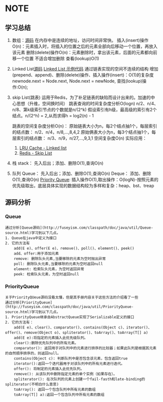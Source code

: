 # NOTE
## 学习总结

1. 数组：[源码](http://developer.classpath.org/doc/java/util/ArrayList-source.html)
   在内存中是连续的地址，访问时间非常快。
   插入(insert)操作O(n)：元素插入时，将插入的位置之后的元素全部向后移动一个位置，再放入该元素
   删除(delete)操作O(n)：元素删除时，拿出该元素，后面的元素都向前移一个位置
   不适合增加删除
   查看(lookup)O(1)

2. Linked List[源码](https://www.geeksforgeeks.org/implementing-a-linked-list-in-java-using-class/) [Linked List 示例代码](http://www.cs.cmu.edu/~adamchik/15-121/lectures/Linked%20Lists/code/LinkedList.java)
   通过链表实现的空间不连续的结构
   增加(prepend、append)、删除(delete)操作、插入操作(insert)：O(1)的复杂度 newnode.next = Node.next, Node.next = newNode,
   查找(lookup)操作:O(n);

3. skip List(跳表)
   运用于Redis，为了补足链表的缺陷而设计出来的。加速的中心思想（升维，空间换时间）
   跳表查询的时间复杂度分析O(logn)
   n/2、n/4、n/8、第k级索引节点的个数就是n/(2^k)
   假设索引有h级，最高级的索引有2个结点。n/(2^h) = 2,从而求得h = log2(n) - 1

   跳表的空间复杂度分析O(n)：
   原始链表大小为n，每2个结点抽1个，每层索引的结点数：
        n/2、n/4，n/8,...,8,4,2
    原始俩表大小为n，每3个结点抽1个，每层索引的结点数：
        n/3、n/9，n/27,...,9,3,1
    空间复杂度O(n)
实际应用：
    1. [LRU Cache - Linked list](https://leetcode-cn.com/problems/lru-cache/)
    2. [Redis - Skip List](https://www.zhihu.com/question/20202931)

4. 栈
   stack： 先入后出；添加、删除O(1),查询O(n)
5. 队列
    Queue： 先入后出；添加、删除O(1),查询O(n)
    Deque： 添加、删除O(1),查询O(n)
    [Priority Queue](http://fuseyism.com/classpath/doc/java/util/PriorityQueue-source.html): 插入操作O(1),取出操作：O(logN)-按照元素的优先级取出，底层具体实现的数据结构较为多样和复杂：heap、bst、treap

## 源码分析

### Queue
   
    通过分析[Queue源码](http://fuseyism.com/classpath/doc/java/util/Queue-source.html)学习到以下几点。
    1. Queue在java中定义为接口
    2. 它的方法有 
        add(E e)、offer(E e)、remove()、poll()、element()、peek()
        add、offer:用于添加元素
        remove: 删除队头元素,当要移除的元素为空时抛出异常
        poll: 删除队头元素,当要移除的元素为空时返回null
        element: 检索队头元素，为空时返回异常
        peek: 检索队头元素，为空时返回null
### PriorityQueue
    关于PriorityQUeue源码没看太懂，但是其手册内容关于这些方法的介绍看了一些
    通过分析[PriorityQueue](http://fuseyism.com/classpath/doc/java/util/PriorityQueue-source.html)学习到以下几点。
    1. PriorityQueue继承自AbstractQueue实现了Serializable定义的接口
    2. 它的方法有：
        add(E e)、clear()、comparator()、contains(Object c)、iterator()、offer()、remove(Object o)、spliterator()、toArray()、toArray(T[] a)
        add(E e):将指定的元素插入此优先级队列。
        clear():删除优先队列中的所有元素。
        comparator(): 返回用于对队列中的元素进行排序的比较器；如果此队列是根据其元素的自然顺序排序的，则返回null。
        contains(Object c): 判断队列中是否包含该元素，包含返回true
        iterator():返回一个迭代器用于对该队列中的所有元素进行迭代。
        offer(): 将制定的元素插入此优先队列。
        remove(): 从该队列中删除指定元素的单个实例（如果存在）。
        spliterator(): 在次队列的元素上创建一个fail-fasth和late-binding的spliterator(不明白什么意思)
        toArray(): 返回一个包含队列中所有元素的数组
        toArray(T[] a):返回一个包含队列中所有元素的数组

